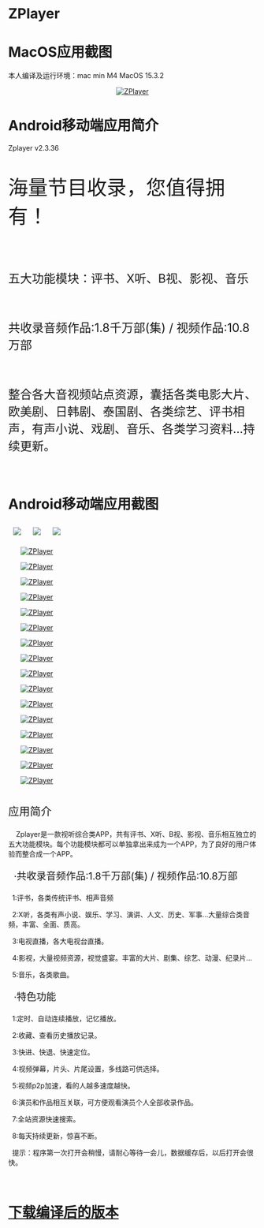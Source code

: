 # ZPlayer

# MacOS应用截图
本人编译及运行环境：mac min M4 MacOS 15.3.2
<div align="center">

[![ZPlayer](https://github.com/tonyblues8/ZPlayer/blob/main/pic/jp.png?raw=true)](#MacOS应用截图)

</div>


# Android移动端应用简介
Zplayer v2.3.36
<p style="font-size:2.5rem">海量节目收录，您值得拥有！</p><br>
<p style="font-size:1.5rem">五大功能模块：评书、X听、B视、影视、音乐</p><br>
<p style="font-size:1.5rem"> 共收录音频作品:1.8千万部(集) / 视频作品:10.8万部</p><br>
<p style="font-size:1.5rem">整合各大音视频站点资源，囊括各类电影大片、欧美剧、日韩剧、泰国剧、各类综艺、评书相声，有声小说、戏剧、音乐、各类学习资料...持续更新。</p><br>

# Android移动端应用截图
<div align="center" style="display:inline-block!important;">
<div style="margin:10px;display:inline-block!important;"><img src="https://raw.githubusercontent.com/tonyblues8/ZPlayer/refs/heads/main/pic/app/Screenshot_20250401_064935.jpg"></div>

<div style="margin:10px;display:inline-block!important;"><img src="https://raw.githubusercontent.com/tonyblues8/ZPlayer/refs/heads/main/pic/app/Screenshot_20250401_064935.jpg"></div>

<div style="margin:10px;display:inline-block!important;"><img src="https://raw.githubusercontent.com/tonyblues8/ZPlayer/refs/heads/main/pic/app/Screenshot_20250401_064935.jpg"></div>


[![ZPlayer](https://raw.githubusercontent.com/tonyblues8/ZPlayer/refs/heads/main/pic/app/Screenshot_20250401_064935.jpg)](#Android移动端应用简介)

[![ZPlayer](https://raw.githubusercontent.com/tonyblues8/ZPlayer/refs/heads/main/pic/app/Screenshot_20250401_064852.jpg)](#Android移动端应用简介)

[![ZPlayer](https://raw.githubusercontent.com/tonyblues8/ZPlayer/refs/heads/main/pic/app/Screenshot_20250401_064947.jpg)](#Android移动端应用简介)

[![ZPlayer](https://raw.githubusercontent.com/tonyblues8/ZPlayer/refs/heads/main/pic/app/Screenshot_20250401_065003.jpg)](#Android移动端应用简介)

[![ZPlayer](https://raw.githubusercontent.com/tonyblues8/ZPlayer/refs/heads/main/pic/app/Screenshot_20250401_065118.jpg)](#Android移动端应用简介)

[![ZPlayer](https://raw.githubusercontent.com/tonyblues8/ZPlayer/refs/heads/main/pic/app/Screenshot_20250401_065130.jpg)](#Android移动端应用简介)

[![ZPlayer](https://raw.githubusercontent.com/tonyblues8/ZPlayer/refs/heads/main/pic/app/Screenshot_20250401_065146.jpg)](#Android移动端应用简介)

[![ZPlayer](https://raw.githubusercontent.com/tonyblues8/ZPlayer/refs/heads/main/pic/app/Screenshot_20250401_065242.jpg)](#Android移动端应用简介)

[![ZPlayer](https://raw.githubusercontent.com/tonyblues8/ZPlayer/refs/heads/main/pic/app/Screenshot_20250401_065302.jpg)](#Android移动端应用简介)

[![ZPlayer](https://raw.githubusercontent.com/tonyblues8/ZPlayer/refs/heads/main/pic/app/Screenshot_20250401_065336.jpg)](#Android移动端应用简介)

[![ZPlayer](https://raw.githubusercontent.com/tonyblues8/ZPlayer/refs/heads/main/pic/app/Screenshot_20250401_065431.jpg)](#Android移动端应用简介)

[![ZPlayer](https://raw.githubusercontent.com/tonyblues8/ZPlayer/refs/heads/main/pic/app/Screenshot_20250401_065445.jpg)](#Android移动端应用简介)

[![ZPlayer](https://raw.githubusercontent.com/tonyblues8/ZPlayer/refs/heads/main/pic/app/Screenshot_20250401_065509.jpg)](#Android移动端应用简介)

[![ZPlayer](https://raw.githubusercontent.com/tonyblues8/ZPlayer/refs/heads/main/pic/app/Screenshot_20250401_065551.jpg)](#Android移动端应用简介)

[![ZPlayer](https://raw.githubusercontent.com/tonyblues8/ZPlayer/refs/heads/main/pic/app/Screenshot_20250401_065705.jpg)](#Android移动端应用简介)

[![ZPlayer](https://raw.githubusercontent.com/tonyblues8/ZPlayer/refs/heads/main/pic/app/Screenshot_20250401_065720.jpg)](#Android移动端应用简介)

</div>
<div class="apk_left_title" style="text-align:left;">
 <p class="apk_left_title_nav" style="font-size:22px;">应用简介</p>
 <div class="apk_left_title_info">
  <p>&nbsp;&nbsp;&nbsp;&nbsp;Zplayer是一款视听综合类APP，共有评书、X听、B视、影视、音乐相互独立的五大功能模块。每个功能模块都可以单独拿出来成为一个APP，为了良好的用户体验而整合成一个APP。</p>
  <p style="font-size:20px;">&nbsp;&nbsp;&middot;共收录音频作品:1.8千万部(集) / 视频作品:10.8万部</p>
  <p>&nbsp;&nbsp;1:评书，各类传统评书、相声音频</p>
  <p>&nbsp;&nbsp;2:X听，各类有声小说、娱乐、学习、演讲、人文、历史、军事...大量综合类音频，丰富、全面、质高。</p>
  <p>&nbsp;&nbsp;3:电视直播，各大电视台直播。</p>
  <p>&nbsp;&nbsp;4:影视，大量视频资源，视觉盛宴。丰富的大片、剧集、综艺、动漫、纪录片...</p>
  <p>&nbsp;&nbsp;5:音乐，各类歌曲。</p>
  <p style="font-size:20px;">&nbsp;&nbsp;&middot;特色功能</p>
  <p>&nbsp;&nbsp;1:定时、自动连续播放，记忆播放。</p>
  <p>&nbsp;&nbsp;2:收藏、查看历史播放记录。</p>
  <p>&nbsp;&nbsp;3:快进、快退、快速定位。</p>
  <p>&nbsp;&nbsp;4:视频弹幕，片头、片尾设置，多线路可供选择。</p>
  <p>&nbsp;&nbsp;5:视频p2p加速，看的人越多速度越快。</p>
  <p>&nbsp;&nbsp;6:演员和作品相互关联，可方便观看演员个人全部收录作品。</p>
  <p>&nbsp;&nbsp;7:全站资源快速搜索。</p>
  <p>&nbsp;&nbsp;8:每天持续更新，惊喜不断。</p>
  <p>&nbsp;&nbsp;提示：程序第一次打开会稍慢，请耐心等待一会儿，数据缓存后，以后打开会很快。</p>
  <p><br /></p>
 </div>
</div>		

# <a href="https://github.com/tonyblues8/ZPlayer/releases">下载编译后的版本</a>

